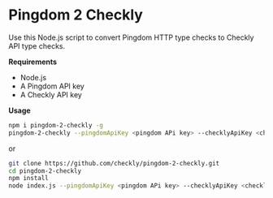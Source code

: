 # Pingdom 2 Checkly

Use this Node.js script to convert Pingdom HTTP type checks to Checkly API type checks.

**Requirements**

- Node.js
- A Pingdom API key
- A Checkly API key

**Usage**
```bash
npm i pingdom-2-checkly -g
pingdom-2-checkly --pingdomApiKey <pingdom APi key> --checklyApiKey <checkly API key>
```
or

```bash
git clone https://github.com/checkly/pingdom-2-checkly.git
cd pingdom-2-checkly
npm install
node index.js --pingdomApiKey <pingdom APi key> --checklyApiKey <checkly API key>
```
